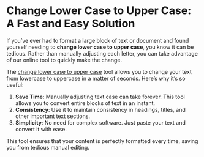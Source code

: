 # Change Lower Case to Upper Case: A Fast and Easy Solution

If you’ve ever had to format a large block of text or document and found yourself needing to **change lower case to upper case**, you know it can be tedious. Rather than manually adjusting each letter, you can take advantage of our online tool to quickly make the change.

The [change lower case to upper case](https://webastronix.com/tools/case-converter) tool allows you to change your text from lowercase to uppercase in a matter of seconds. Here’s why it’s so useful:

1. **Save Time**: Manually adjusting text case can take forever. This tool allows you to convert entire blocks of text in an instant.
2. **Consistency**: Use it to maintain consistency in headings, titles, and other important text sections.
3. **Simplicity**: No need for complex software. Just paste your text and convert it with ease.

This tool ensures that your content is perfectly formatted every time, saving you from tedious manual editing.
